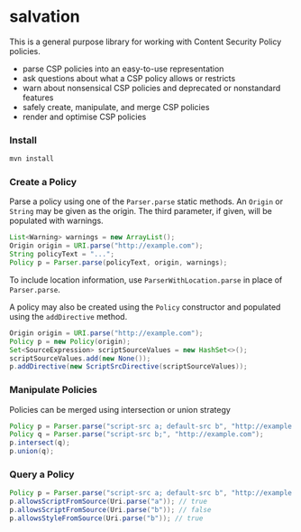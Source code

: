 salvation
==========

This is a general purpose library for working with Content Security Policy policies.

* parse CSP policies into an easy-to-use representation
* ask questions about what a CSP policy allows or restricts
* warn about nonsensical CSP policies and deprecated or nonstandard features
* safely create, manipulate, and merge CSP policies
* render and optimise CSP policies

### Install

```sh
mvn install
```

### Create a Policy

Parse a policy using one of the `Parser.parse` static methods. An `Origin` or `String` may be given as the origin. The third parameter, if given, will be populated with warnings.

```java
List<Warning> warnings = new ArrayList();
Origin origin = URI.parse("http://example.com");
String policyText = "...";
Policy p = Parser.parse(policyText, origin, warnings);
```

To include location information, use `ParserWithLocation.parse` in place of `Parser.parse`.

A policy may also be created using the `Policy` constructor and populated using the `addDirective` method.

```java
Origin origin = URI.parse("http://example.com");
Policy p = new Policy(origin);
Set<SourceExpression> scriptSourceValues = new HashSet<>();
scriptSourceValues.add(new None());
p.addDirective(new ScriptSrcDirective(scriptSourceValues));
```

### Manipulate Policies

Policies can be merged using intersection or union strategy

```java
Policy p = Parser.parse("script-src a; default-src b", "http://example.com");
Policy q = Parser.parse("script-src b;", "http://example.com");
p.intersect(q);
p.union(q);
```

### Query a Policy

```java
Policy p = Parser.parse("script-src a; default-src b", "http://example.com");
p.allowsScriptFromSource(Uri.parse("a")); // true
p.allowsScriptFromSource(Uri.parse("b")); // false
p.allowsStyleFromSource(Uri.parse("b")); // true
```
